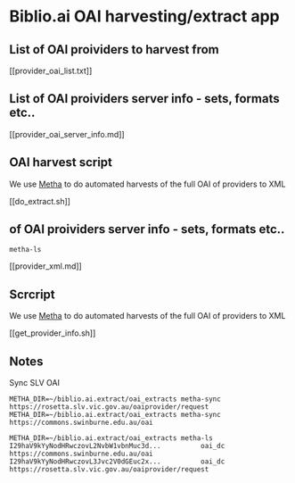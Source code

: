 # Biblio.ai OAI harvesting/extract app


## List of OAI proividers to harvest from

[[provider_oai_list.txt]]

## List of OAI proividers server info - sets, formats etc..

[[provider_oai_server_info.md]]

## OAI harvest script

We use [Metha](https://github.com/miku/metha) to do automated harvests of the full OAI of providers to XML

[[do_extract.sh]]

## of OAI proividers server info - sets, formats etc..

`metha-ls`

[[provider_xml.md]]


## Scrcript

We use [Metha](https://github.com/miku/metha) to do automated harvests of the full OAI of providers to XML

[[get_provider_info.sh]]

## Notes

Sync SLV OAI

```
METHA_DIR=~/biblio.ai.extract/oai_extracts metha-sync https://rosetta.slv.vic.gov.au/oaiprovider/request
METHA_DIR=~/biblio.ai.extract/oai_extracts metha-sync https://commons.swinburne.edu.au/oai
```

```
METHA_DIR=~/biblio.ai.extract/oai_extracts metha-ls
I29haV9kYyNodHRwczovL2NvbW1vbnMuc3d...          oai_dc  https://commons.swinburne.edu.au/oai
I29haV9kYyNodHRwczovL3Jvc2V0dGEuc2x...          oai_dc  https://rosetta.slv.vic.gov.au/oaiprovider/request
```
